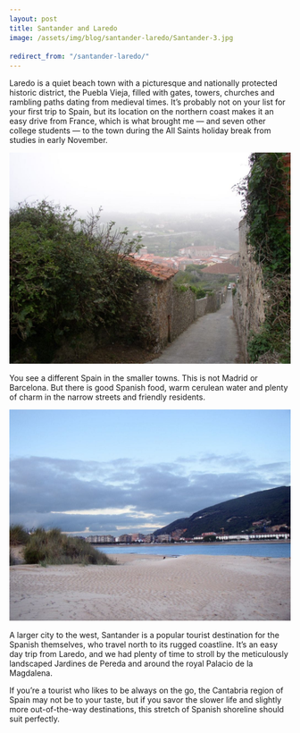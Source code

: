 ```yaml
---
layout: post
title: Santander and Laredo
image: /assets/img/blog/santander-laredo/Santander-3.jpg

redirect_from: "/santander-laredo/"
---
```


Laredo is a quiet beach town with a picturesque and nationally protected historic district, the Puebla Vieja, filled with gates, towers, churches and rambling paths dating from medieval times. It’s probably not on your list for your first trip to Spain, but its location on the northern coast makes it an easy drive from France, which is what brought me — and seven other college students — to the town during the All Saints holiday break from studies in early November.

![Santander and Laredo](/assets/img/blog/santander-laredo/Santander-1.jpg)

You see a different Spain in the smaller towns. This is not Madrid or Barcelona. But there is good Spanish food, warm cerulean water and plenty of charm in the narrow streets and friendly residents.

![Santander and Laredo](/assets/img/blog/santander-laredo/Santander-2.jpg)

A larger city to the west, Santander is a popular tourist destination for the Spanish themselves, who travel north to its rugged coastline. It’s an easy day trip from Laredo, and we had plenty of time to stroll by the meticulously landscaped Jardines de Pereda and around the royal Palacio de la Magdalena.

If you’re a tourist who likes to be always on the go, the Cantabria region of Spain may not be to your taste, but if you savor the slower life and slightly more out-of-the-way destinations, this stretch of Spanish shoreline should suit perfectly.
